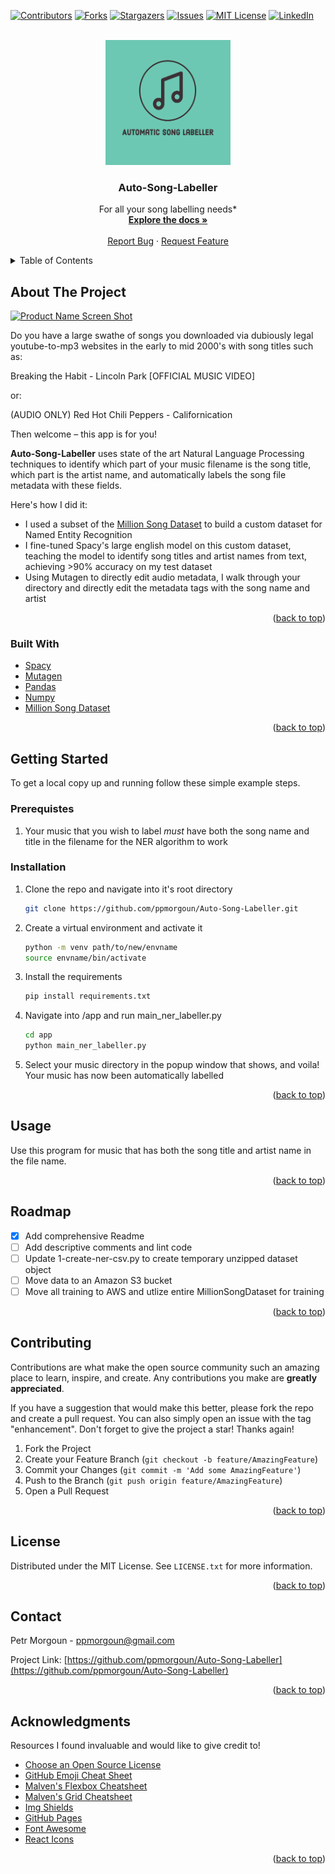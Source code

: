 <div id="top"></div>
<!--
*** Thanks for checking out the Best-README-Template. If you have a suggestion
*** that would make this better, please fork the repo and create a pull request
*** or simply open an issue with the tag "enhancement".
*** Don't forget to give the project a star!
*** Thanks again! Now go create something AMAZING! :D
-->



<!-- PROJECT SHIELDS -->
<!--
*** I'm using markdown "reference style" links for readability.
*** Reference links are enclosed in brackets [ ] instead of parentheses ( ).
*** See the bottom of this document for the declaration of the reference variables
*** for contributors-url, forks-url, etc. This is an optional, concise syntax you may use.
*** https://www.markdownguide.org/basic-syntax/#reference-style-links
-->
[![Contributors][contributors-shield]][contributors-url]
[![Forks][forks-shield]][forks-url]
[![Stargazers][stars-shield]][stars-url]
[![Issues][issues-shield]][issues-url]
[![MIT License][license-shield]][license-url]
[![LinkedIn][linkedin-shield]][linkedin-url]



<!-- PROJECT LOGO -->
<br />
<div align="center">
  <a href="https://github.com/othneildrew/Best-README-Template">
    <img src="images/logo.png" alt="Logo" width="200" height="200">
  </a>

  <h3 align="center">Auto-Song-Labeller</h3>

  <p align="center">
    For all your song labelling needs*
    <br />
    <a href="https://github.com/ppmorgoun/Auto-Song-Labeller/blob/main/README.md"><strong>Explore the docs »</strong></a>
    <br />
    <br />
    <a href="https://github.com/ppmorgoun/Auto-Song-Labeller/issues">Report Bug</a>
    ·
    <a href="https://github.com/ppmorgoun/Auto-Song-Labeller/issues">Request Feature</a>
  </p>
</div>



<!-- TABLE OF CONTENTS -->
<details>
  <summary>Table of Contents</summary>
  <ol>
    <li>
      <a href="#about-the-project">About The Project</a>
      <ul>
        <li><a href="#built-with">Built With</a></li>
      </ul>
    </li>
    <li>
      <a href="#getting-started">Getting Started</a>
      <ul>
        <li><a href="#prerequisites">Prerequisites</a></li>
        <li><a href="#installation">Installation</a></li>
      </ul>
    </li>
    <li><a href="#usage">Usage</a></li>
    <li><a href="#roadmap">Roadmap</a></li>
    <li><a href="#contributing">Contributing</a></li>
    <li><a href="#license">License</a></li>
    <li><a href="#contact">Contact</a></li>
    <li><a href="#acknowledgments">Acknowledgments</a></li>
  </ol>
</details>



<!-- ABOUT THE PROJECT -->
## About The Project

[![Product Name Screen Shot][product-screenshot]](https://example.com)

Do you have a large swathe of songs you downloaded via dubiously legal youtube-to-mp3 websites in the early to mid 2000's with song titles such as:

Breaking the Habit - Lincoln Park [OFFICIAL MUSIC VIDEO] 

or:

(AUDIO ONLY) Red Hot Chili Peppers - Californication

Then welcome – this app is for you!

**Auto-Song-Labeller** uses state of the art Natural Language Processing techniques to identify which part of your music filename is the song title, which part is the artist name, and automatically labels the song file metadata with these fields.

Here's how I did it:
* I used a subset of the [Million Song Dataset](http://millionsongdataset.com/) to build a custom dataset for Named Entity Recognition 
* I fine-tuned Spacy's large english model on this custom dataset, teaching the model to identify song titles and artist names from text, achieving >90% accuracy on my test dataset
* Using Mutagen to directly edit audio metadata, I walk through your directory and directly edit the metadata tags with the song name and artist

<p align="right">(<a href="#top">back to top</a>)</p>



### Built With


* [Spacy](https://spacy.io/models/en#en_core_web_lg)
* [Mutagen](https://mutagen.readthedocs.io/en/latest/)
* [Pandas](https://pandas.pydata.org/)
* [Numpy](https://numpy.org/)
* [Million Song Dataset](http://millionsongdataset.com/)

<p align="right">(<a href="#top">back to top</a>)</p>



<!-- GETTING STARTED -->
## Getting Started

To get a local copy up and running follow these simple example steps.

### Prerequistes

1. Your music that you wish to label _must_ have both the song name and title in the filename for the NER algorithm to work

### Installation

1. Clone the repo and navigate into it's root directory
   ```sh
   git clone https://github.com/ppmorgoun/Auto-Song-Labeller.git
   ```
2. Create a virtual environment and activate it
    ```sh
   python -m venv path/to/new/envname
   source envname/bin/activate
   ```
3. Install the requirements
   ```sh
   pip install requirements.txt
   ```
4. Navigate into /app and run main_ner_labeller.py
   ```sh
   cd app
   python main_ner_labeller.py
   ```
5. Select your music directory in the popup window that shows, and voila! Your music has now been automatically labelled

<p align="right">(<a href="#top">back to top</a>)</p>



<!-- USAGE EXAMPLES -->
## Usage

Use this program for music that has both the song title and artist name in the file name.


<p align="right">(<a href="#top">back to top</a>)</p>



<!-- ROADMAP -->
## Roadmap

- [x] Add comprehensive Readme
- [ ] Add descriptive comments and lint code
- [ ] Update 1-create-ner-csv.py to create temporary unzipped dataset object
- [ ] Move data to an Amazon S3 bucket
- [ ] Move all training to AWS and utlize entire MillionSongDataset for training

<p align="right">(<a href="#top">back to top</a>)</p>



<!-- CONTRIBUTING -->
## Contributing

Contributions are what make the open source community such an amazing place to learn, inspire, and create. Any contributions you make are **greatly appreciated**.

If you have a suggestion that would make this better, please fork the repo and create a pull request. You can also simply open an issue with the tag "enhancement".
Don't forget to give the project a star! Thanks again!

1. Fork the Project
2. Create your Feature Branch (`git checkout -b feature/AmazingFeature`)
3. Commit your Changes (`git commit -m 'Add some AmazingFeature'`)
4. Push to the Branch (`git push origin feature/AmazingFeature`)
5. Open a Pull Request

<p align="right">(<a href="#top">back to top</a>)</p>



<!-- LICENSE -->
## License

Distributed under the MIT License. See `LICENSE.txt` for more information.

<p align="right">(<a href="#top">back to top</a>)</p>



<!-- CONTACT -->
## Contact

Petr Morgoun - ppmorgoun@gmail.com

Project Link: [https://github.com/ppmorgoun/Auto-Song-Labeller](https://github.com/ppmorgoun/Auto-Song-Labeller)

<p align="right">(<a href="#top">back to top</a>)</p>



<!-- ACKNOWLEDGMENTS -->
## Acknowledgments

Resources I found invaluable and would like to give credit to!

* [Choose an Open Source License](https://choosealicense.com)
* [GitHub Emoji Cheat Sheet](https://www.webpagefx.com/tools/emoji-cheat-sheet)
* [Malven's Flexbox Cheatsheet](https://flexbox.malven.co/)
* [Malven's Grid Cheatsheet](https://grid.malven.co/)
* [Img Shields](https://shields.io)
* [GitHub Pages](https://pages.github.com)
* [Font Awesome](https://fontawesome.com)
* [React Icons](https://react-icons.github.io/react-icons/search)

<p align="right">(<a href="#top">back to top</a>)</p>



<!-- MARKDOWN LINKS & IMAGES -->
<!-- https://www.markdownguide.org/basic-syntax/#reference-style-links -->
[contributors-shield]: https://img.shields.io/github/contributors/othneildrew/Best-README-Template.svg?style=for-the-badge
[contributors-url]: https://github.com/othneildrew/Best-README-Template/graphs/contributors
[forks-shield]: https://img.shields.io/github/forks/othneildrew/Best-README-Template.svg?style=for-the-badge
[forks-url]: https://github.com/othneildrew/Best-README-Template/network/members
[stars-shield]: https://img.shields.io/github/stars/othneildrew/Best-README-Template.svg?style=for-the-badge
[stars-url]: https://github.com/othneildrew/Best-README-Template/stargazers
[issues-shield]: https://img.shields.io/github/issues/othneildrew/Best-README-Template.svg?style=for-the-badge
[issues-url]: https://github.com/othneildrew/Best-README-Template/issues
[license-shield]: https://img.shields.io/github/license/othneildrew/Best-README-Template.svg?style=for-the-badge
[license-url]: https://github.com/othneildrew/Best-README-Template/blob/master/LICENSE.txt
[linkedin-shield]: https://img.shields.io/badge/-LinkedIn-black.svg?style=for-the-badge&logo=linkedin&colorB=555
[linkedin-url]: https://www.linkedin.com/in/petr-morgoun-537101208/
[product-screenshot]: images/screenshot.png